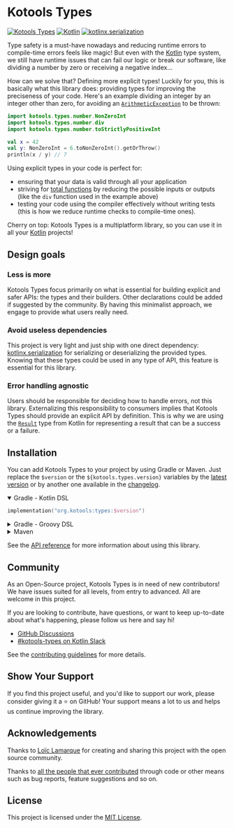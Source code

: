 # Kotools Types

[![Kotools Types][kotools-types-badge]][kotools-types-project]
[![Kotlin][kotlin-badge]][kotlin]
[![kotlinx.serialization][kotlinx.serialization-badge]][kotlinx.serialization]

Type safety is a must-have nowadays and reducing runtime errors to compile-time
errors feels like magic!
But even with the [Kotlin] type system, we still have runtime issues that can
fail our logic or break our software, like dividing a number by zero or
receiving a negative index...

How can we solve that? Defining more explicit types!
Luckily for you, this is basically what this library does: providing types for
improving the preciseness of your code.
Here's an example dividing an integer by an integer other than zero, for
avoiding an [`ArithmeticException`][kotlin.ArithmeticException] to be thrown:

```kotlin
import kotools.types.number.NonZeroInt
import kotools.types.number.div
import kotools.types.number.toStrictlyPositiveInt

val x = 42
val y: NonZeroInt = 6.toNonZeroInt().getOrThrow()
println(x / y) // 7
```

Using explicit types in your code is perfect for:

- ensuring that your data is valid through all your application
- striving for [total functions][total-functions] by reducing the possible
  inputs or outputs (like the `div` function used in the example above)
- testing your code using the compiler effectively without writing tests (this
  is how we reduce runtime checks to compile-time ones).

Cherry on top: Kotools Types is a multiplatform library, so you can use it in
all your [Kotlin] projects!

[kotools-types-badge]: https://img.shields.io/static/v1?label=version&message=4.3.0&color=blue
[kotools-types-project]: https://github.com/kotools/types
[kotlin]: https://kotlinlang.org
[kotlin-badge]: https://img.shields.io/badge/kotlin-1.7.21-blue?logo=kotlin
[kotlin.ArithmeticException]: https://kotlinlang.org/api/latest/jvm/stdlib/kotlin/-arithmetic-exception
[kotlinx.serialization]: https://github.com/Kotlin/kotlinx.serialization
[kotlinx.serialization-badge]: https://img.shields.io/badge/kotlinx.serialization-1.4.1-blue
[total-functions]: https://xlinux.nist.gov/dads/HTML/totalfunc.html

## Design goals

### Less is more

Kotools Types focus primarily on what is essential for building explicit and
safer APIs: the types and their builders.
Other declarations could be added if suggested by the community.
By having this minimalist approach, we engage to provide what users really need.

### Avoid useless dependencies

This project is very light and just ship with one direct dependency:
[kotlinx.serialization] for serializing or deserializing the provided types.
Knowing that these types could be used in any type of API, this feature is
essential for this library.

### Error handling agnostic

Users should be responsible for deciding how to handle errors, not this library.
Externalizing this responsibility to consumers implies that Kotools Types should
provide an explicit API by definition.
This is why we are using the [`Result`][kotlin.Result] type from Kotlin for
representing a result that can be a success or a failure.

[kotlin.Result]: https://kotlinlang.org/api/latest/jvm/stdlib/kotlin/-result

## Installation

You can add Kotools Types to your project by using Gradle or Maven.
Just replace the `$version` or the `${kotools.types.version}` variables by the
[latest version](#kotools-types) or by another one available in the
[changelog](CHANGELOG.md).

<details open>
<summary>Gradle - Kotlin DSL</summary>

```kotlin
implementation("org.kotools:types:$version")
```
</details>

<details>
<summary>Gradle - Groovy DSL</summary>

```groovy
implementation "org.kotools:types:$version"
```
</details>

<details>
<summary>Maven</summary>

```xml
<dependencies>
    <dependency>
        <groupId>org.kotools</groupId>
        <artifactId>types</artifactId>
        <version>${kotools.types.version}</version>
    </dependency>
</dependencies>
```
</details>

See the [API reference](https://types.kotools.org) for more information about
using this library.

## Community

As an Open-Source project, Kotools Types is in need of new contributors!
We have issues suited for all levels, from entry to advanced.
All are welcome in this project.

If you are looking to contribute, have questions, or want to keep up-to-date
about what's happening, please follow us here and say hi!

- [GitHub Discussions]
- [#kotools-types on Kotlin Slack]

See the [contributing guidelines] for more details.

[#kotools-types on Kotlin Slack]: https://kotlinlang.slack.com/archives/C05H0L1LD25
[contributing guidelines]: https://github.com/kotools/types/blob/main/CONTRIBUTING.md
[GitHub Discussions]: https://github.com/kotools/types/discussions

## Show Your Support

If you find this project useful, and you'd like to support our work, please
consider giving it a ⭐️ on GitHub!
Your support means a lot to us and helps us continue improving the library.

## Acknowledgements

Thanks to [Loïc Lamarque] for creating and sharing this project with the open
source community.

Thanks to [all the people that ever contributed] through code or other means such
as bug reports, feature suggestions and so on.

[all the people that ever contributed]: https://github.com/kotools/types/graphs/contributors
[Loïc Lamarque]: https://github.com/LVMVRQUXL

## License

This project is licensed under the [MIT License].

[MIT License]: https://choosealicense.com/licenses/mit
